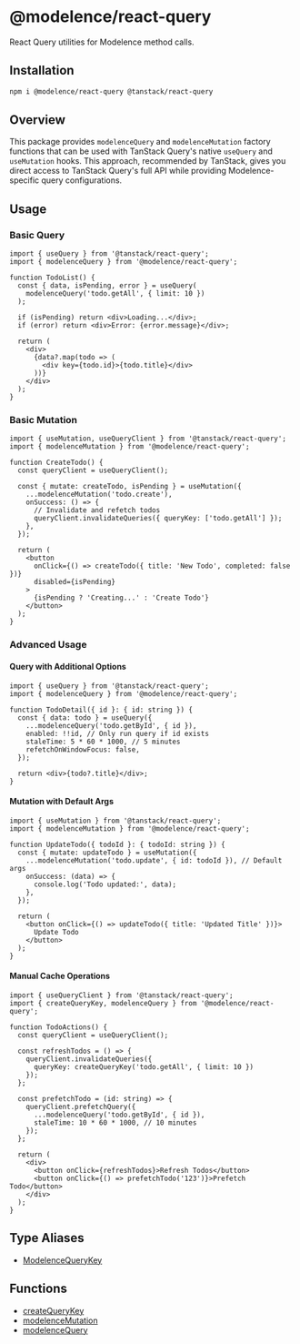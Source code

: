 # @modelence/react-query

React Query utilities for Modelence method calls.

## Installation

```bash
npm i @modelence/react-query @tanstack/react-query
```

## Overview

This package provides `modelenceQuery` and `modelenceMutation` factory functions that can be used with TanStack Query's native `useQuery` and `useMutation` hooks. This approach, recommended by TanStack, gives you direct access to TanStack Query's full API while providing Modelence-specific query configurations.

## Usage

### Basic Query

```tsx
import { useQuery } from '@tanstack/react-query';
import { modelenceQuery } from '@modelence/react-query';

function TodoList() {
  const { data, isPending, error } = useQuery(
    modelenceQuery('todo.getAll', { limit: 10 })
  );
  
  if (isPending) return <div>Loading...</div>;
  if (error) return <div>Error: {error.message}</div>;
  
  return (
    <div>
      {data?.map(todo => (
        <div key={todo.id}>{todo.title}</div>
      ))}
    </div>
  );
}
```

### Basic Mutation

```tsx
import { useMutation, useQueryClient } from '@tanstack/react-query';
import { modelenceMutation } from '@modelence/react-query';

function CreateTodo() {
  const queryClient = useQueryClient();
  
  const { mutate: createTodo, isPending } = useMutation({
    ...modelenceMutation('todo.create'),
    onSuccess: () => {
      // Invalidate and refetch todos
      queryClient.invalidateQueries({ queryKey: ['todo.getAll'] });
    },
  });
  
  return (
    <button 
      onClick={() => createTodo({ title: 'New Todo', completed: false })}
      disabled={isPending}
    >
      {isPending ? 'Creating...' : 'Create Todo'}
    </button>
  );
}
```

### Advanced Usage

#### Query with Additional Options

```tsx
import { useQuery } from '@tanstack/react-query';
import { modelenceQuery } from '@modelence/react-query';

function TodoDetail({ id }: { id: string }) {
  const { data: todo } = useQuery({
    ...modelenceQuery('todo.getById', { id }),
    enabled: !!id, // Only run query if id exists
    staleTime: 5 * 60 * 1000, // 5 minutes
    refetchOnWindowFocus: false,
  });
  
  return <div>{todo?.title}</div>;
}
```

#### Mutation with Default Args

```tsx
import { useMutation } from '@tanstack/react-query';
import { modelenceMutation } from '@modelence/react-query';

function UpdateTodo({ todoId }: { todoId: string }) {
  const { mutate: updateTodo } = useMutation({
    ...modelenceMutation('todo.update', { id: todoId }), // Default args
    onSuccess: (data) => {
      console.log('Todo updated:', data);
    },
  });
  
  return (
    <button onClick={() => updateTodo({ title: 'Updated Title' })}>
      Update Todo
    </button>
  );
}
```

#### Manual Cache Operations

```tsx
import { useQueryClient } from '@tanstack/react-query';
import { createQueryKey, modelenceQuery } from '@modelence/react-query';

function TodoActions() {
  const queryClient = useQueryClient();
  
  const refreshTodos = () => {
    queryClient.invalidateQueries({ 
      queryKey: createQueryKey('todo.getAll', { limit: 10 }) 
    });
  };
  
  const prefetchTodo = (id: string) => {
    queryClient.prefetchQuery({
      ...modelenceQuery('todo.getById', { id }),
      staleTime: 10 * 60 * 1000, // 10 minutes
    });
  };
  
  return (
    <div>
      <button onClick={refreshTodos}>Refresh Todos</button>
      <button onClick={() => prefetchTodo('123')}>Prefetch Todo</button>
    </div>
  );
}
```

## Type Aliases

- [ModelenceQueryKey](/docs/api-reference/@modelence/react-query/type-aliases/ModelenceQueryKey.md)

## Functions

- [createQueryKey](/docs/api-reference/@modelence/react-query/functions/createQueryKey.md)
- [modelenceMutation](/docs/api-reference/@modelence/react-query/functions/modelenceMutation.md)
- [modelenceQuery](/docs/api-reference/@modelence/react-query/functions/modelenceQuery.md)
